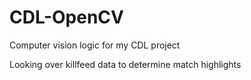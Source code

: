 # CDL-OpenCV

Computer vision logic for my CDL project

Looking over killfeed data to determine match highlights
